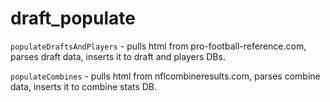 # draft_populate

`populateDraftsAndPlayers` - pulls html from pro-football-reference.com, parses draft data, inserts it to draft and players DBs.

`populateCombines` - pulls html from nflcombineresults.com, parses combine data, inserts it to combine stats DB.
